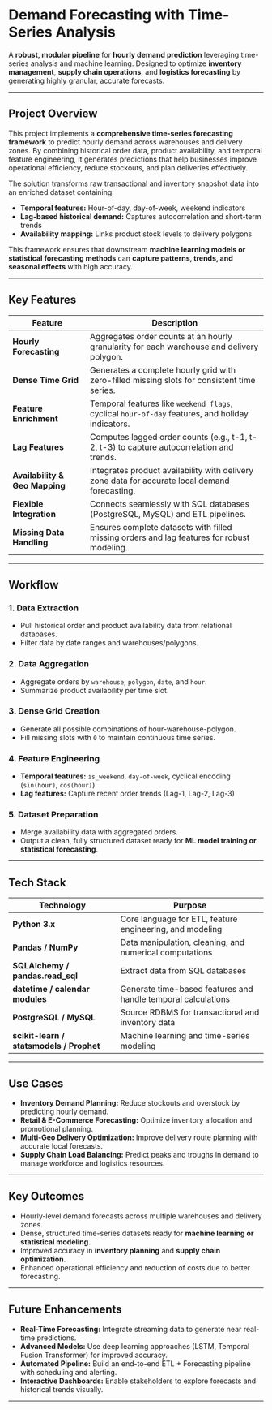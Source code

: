 # Demand Forecasting with Time-Series Analysis

A **robust, modular pipeline** for **hourly demand prediction** leveraging time-series analysis and machine learning. Designed to optimize **inventory management**, **supply chain operations**, and **logistics forecasting** by generating highly granular, accurate forecasts.

---

## Project Overview

This project implements a **comprehensive time-series forecasting framework** to predict hourly demand across warehouses and delivery zones. By combining historical order data, product availability, and temporal feature engineering, it generates predictions that help businesses improve operational efficiency, reduce stockouts, and plan deliveries effectively.

The solution transforms raw transactional and inventory snapshot data into an enriched dataset containing:  

- **Temporal features:** Hour-of-day, day-of-week, weekend indicators  
- **Lag-based historical demand:** Captures autocorrelation and short-term trends  
- **Availability mapping:** Links product stock levels to delivery polygons  

This framework ensures that downstream **machine learning models or statistical forecasting methods** can **capture patterns, trends, and seasonal effects** with high accuracy.

---

## Key Features

| Feature | Description |
|---------|-------------|
| **Hourly Forecasting** | Aggregates order counts at an hourly granularity for each warehouse and delivery polygon. |
| **Dense Time Grid** | Generates a complete hourly grid with zero-filled missing slots for consistent time series. |
| **Feature Enrichment** | Temporal features like `weekend flags`, cyclical `hour-of-day` features, and holiday indicators. |
| **Lag Features** | Computes lagged order counts (e.g., t-1, t-2, t-3) to capture autocorrelation and trends. |
| **Availability & Geo Mapping** | Integrates product availability with delivery zone data for accurate local demand forecasting. |
| **Flexible Integration** | Connects seamlessly with SQL databases (PostgreSQL, MySQL) and ETL pipelines. |
| **Missing Data Handling** | Ensures complete datasets with filled missing orders and lag features for robust modeling. |

---

## Workflow

### 1. Data Extraction
- Pull historical order and product availability data from relational databases.
- Filter data by date ranges and warehouses/polygons.

### 2. Data Aggregation
- Aggregate orders by `warehouse`, `polygon`, `date`, and `hour`.
- Summarize product availability per time slot.

### 3. Dense Grid Creation
- Generate all possible combinations of hour-warehouse-polygon.
- Fill missing slots with `0` to maintain continuous time series.

### 4. Feature Engineering
- **Temporal features:** `is_weekend`, `day-of-week`, cyclical encoding (`sin(hour)`, `cos(hour)`)  
- **Lag features:** Capture recent order trends (Lag-1, Lag-2, Lag-3)

### 5. Dataset Preparation
- Merge availability data with aggregated orders.
- Output a clean, fully structured dataset ready for **ML model training or statistical forecasting**.

---

## Tech Stack

| Technology | Purpose |
|------------|---------|
| **Python 3.x** | Core language for ETL, feature engineering, and modeling |
| **Pandas / NumPy** | Data manipulation, cleaning, and numerical computations |
| **SQLAlchemy / pandas.read_sql** | Extract data from SQL databases |
| **datetime / calendar modules** | Generate time-based features and handle temporal calculations |
| **PostgreSQL / MySQL** | Source RDBMS for transactional and inventory data |
| **scikit-learn / statsmodels / Prophet** | Machine learning and time-series modeling |

---

## Use Cases

- **Inventory Demand Planning:** Reduce stockouts and overstock by predicting hourly demand.
- **Retail & E-Commerce Forecasting:** Optimize inventory allocation and promotional planning.
- **Multi-Geo Delivery Optimization:** Improve delivery route planning with accurate local forecasts.
- **Supply Chain Load Balancing:** Predict peaks and troughs in demand to manage workforce and logistics resources.

---

## Key Outcomes

- Hourly-level demand forecasts across multiple warehouses and delivery zones.
- Dense, structured time-series datasets ready for **machine learning or statistical modeling**.
- Improved accuracy in **inventory planning** and **supply chain optimization**.
- Enhanced operational efficiency and reduction of costs due to better forecasting.

---

## Future Enhancements

- **Real-Time Forecasting:** Integrate streaming data to generate near real-time predictions.
- **Advanced Models:** Use deep learning approaches (LSTM, Temporal Fusion Transformer) for improved accuracy.
- **Automated Pipeline:** Build an end-to-end ETL + Forecasting pipeline with scheduling and alerting.
- **Interactive Dashboards:** Enable stakeholders to explore forecasts and historical trends visually.

---
